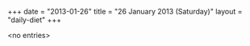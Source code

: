 +++
date = "2013-01-26"
title = "26 January 2013 (Saturday)"
layout = "daily-diet"
+++

\<no entries\>